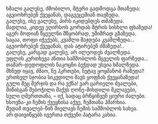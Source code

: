 ხმალი გალესე, ძმობილო, მტერი გადმოდგა მთაზედა:  
აგვიოხრებენ ქვეყანას, დაგვეცემიან თავზედა.  
გალესე, ისე გალესე, პირს იკიდებდეს თმაზედა.  
მადლია, კიდევ ეღირსოს გორდას მტრის სისხლი ფხაზედა!  
აგერ მოდიან წყეულნი მწყობრად, უშიშრად გზაზედა.  
საცაა, თოფი იჭექებს, კვამლი შაჯდება კვამლზედა…  
აგვიოხრებენ ქვეყანას, დას ატირებენ ძმაზედა!..  
გალესე, კარგად გალესე, არ ილეოდეს ძვალზედა.  
უფლის კურთხევა ანთია სამშობლოს მცველის ფარზედა…  
თამარ-დედოფლის ნაკოცნი ბეჭდად უსვია ხმალზედა.  
მხნედ იყავ, ძმაო, ნუ ჰკრთები, ნეტავ ყოყმანობ რაზედა?  
ერთხელ სჯობია სიკვდილი შავს ყოფნას ქვეყანაზედა!  
გული მეც მერჯის და რა ვქნა! ვარ ცარიელი ძვალები,  
მიწისგან შებოჭილი მაქვს ღონე-მიხდილი მკლავები,  
სული ღმერთთანა, – იქ, სადაც ბრწყინვენ ციური ძალები.  
ხსოვნა-კი ჩემის ქვეყნისა აქვე, ჩემთანა ჰმარხია.  
მუდამ თვალებ-წინ მიელავს ჩემის სამშობლოს სახეა.  
არ დაივიწყებს ივერთა თქვენი პატარა კახია.